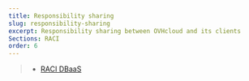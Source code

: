 ```yaml
---
title: Responsibility sharing
slug: responsibility-sharing
excerpt: Responsibility sharing between OVHcloud and its clients
Sections: RACI
order: 6
---
```


>
> - [RACI DBaaS](https://docs.ovh.com/gb/en/publiccloud/databases/responsibility-model/)
>
